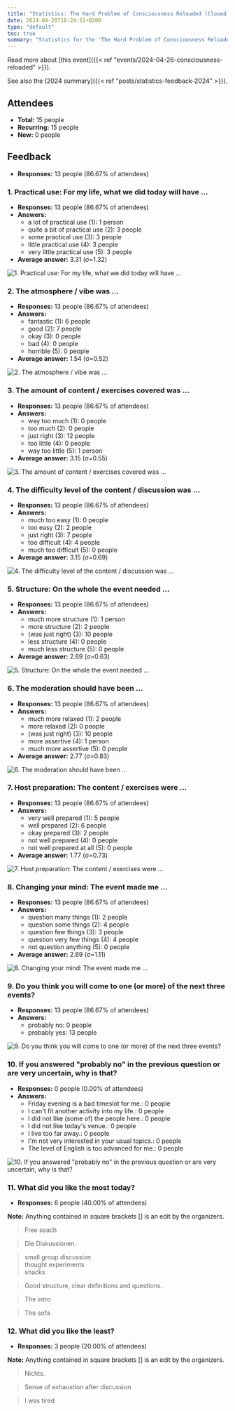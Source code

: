 ```yaml
---
title: "Statistics: The Hard Problem of Consciousness Reloaded (Closed Meetup)"
date: 2024-04-28T16:24:51+0200
type: "default"
toc: true
summary: "Statistics for the 'The Hard Problem of Consciousness Reloaded (Closed Meetup)' event."
---
```


Read more about [this event]({{< ref "events/2024-04-26-consciousness-reloaded" >}}).

See also the [2024 summary]({{< ref "posts/statistics-feedback-2024" >}}).

## Attendees

* **Total:** 15 people
* **Recurring:** 15 people
* **New:** 0 people

## Feedback

* **Responses:** 13 people (86.67% of attendees)

### 1. Practical use: For my life, what we did today will have ...

* **Responses:** 13 people (86.67% of attendees)
* **Answers:**
  * a lot of practical use (1): 1 person
  * quite a bit of practical use (2): 3 people
  * some practical use (3): 3 people
  * little practical use (4): 3 people
  * very little practical use (5): 3 people
* **Average answer:** 3.31 (σ=1.32)

![1. Practical use: For my life, what we did today will have ...](./1-practical-use-for-my-life-what-we-did-today-will-have.png)

### 2. The atmosphere / vibe was ...

* **Responses:** 13 people (86.67% of attendees)
* **Answers:**
  * fantastic (1): 6 people
  * good (2): 7 people
  * okay (3): 0 people
  * bad (4): 0 people
  * horrible (5): 0 people
* **Average answer:** 1.54 (σ=0.52)

![2. The atmosphere / vibe was ...](./2-the-atmosphere-vibe-was.png)

### 3. The amount of content / exercises covered was ...

* **Responses:** 13 people (86.67% of attendees)
* **Answers:**
  * way too much (1): 0 people
  * too much (2): 0 people
  * just right (3): 12 people
  * too little (4): 0 people
  * way too little (5): 1 person
* **Average answer:** 3.15 (σ=0.55)

![3. The amount of content / exercises covered was ...](./3-the-amount-of-content-exercises-covered-was.png)

### 4. The difficulty level of the content / discussion was ...

* **Responses:** 13 people (86.67% of attendees)
* **Answers:**
  * much too easy (1): 0 people
  * too easy (2): 2 people
  * just right (3): 7 people
  * too difficult (4): 4 people
  * much too difficult (5): 0 people
* **Average answer:** 3.15 (σ=0.69)

![4. The difficulty level of the content / discussion was ...](./4-the-difficulty-level-of-the-content-discussion-was.png)

### 5. Structure: On the whole the event needed ...

* **Responses:** 13 people (86.67% of attendees)
* **Answers:**
  * much more structure (1): 1 person
  * more structure (2): 2 people
  * (was just right) (3): 10 people
  * less structure (4): 0 people
  * much less structure (5): 0 people
* **Average answer:** 2.69 (σ=0.63)

![5. Structure: On the whole the event needed ...](./5-structure-on-the-whole-the-event-needed.png)

### 6. The moderation should have been ...

* **Responses:** 13 people (86.67% of attendees)
* **Answers:**
  * much more relaxed (1): 2 people
  * more relaxed (2): 0 people
  * (was just right) (3): 10 people
  * more assertive (4): 1 person
  * much more assertive (5): 0 people
* **Average answer:** 2.77 (σ=0.83)

![6. The moderation should have been ...](./6-the-moderation-should-have-been.png)

### 7. Host preparation: The content / exercises were ...

* **Responses:** 13 people (86.67% of attendees)
* **Answers:**
  * very well prepared (1): 5 people
  * well prepared (2): 6 people
  * okay prepared (3): 2 people
  * not well prepared (4): 0 people
  * not well prepared at all (5): 0 people
* **Average answer:** 1.77 (σ=0.73)

![7. Host preparation: The content / exercises were ...](./7-host-preparation-the-content-exercises-were.png)

### 8. Changing your mind: The event made me ...

* **Responses:** 13 people (86.67% of attendees)
* **Answers:**
  * question many things (1): 2 people
  * question some things (2): 4 people
  * question few things (3): 3 people
  * question very few things (4): 4 people
  * not question anything (5): 0 people
* **Average answer:** 2.69 (σ=1.11)

![8. Changing your mind: The event made me ...](./8-changing-your-mind-the-event-made-me.png)

### 9. Do you think you will come to one (or more) of the next three events?

* **Responses:** 13 people (86.67% of attendees)
* **Answers:**
  * probably no: 0 people
  * probably yes: 13 people

![9. Do you think you will come to one (or more) of the next three events?](./9-do-you-think-you-will-come-to-one-or-more-of-the-next-three-events.png)

### 10. If you answered "probably no" in the previous question or are very uncertain, why is that?

* **Responses:** 0 people (0.00% of attendees)
* **Answers:**
  * Friday evening is a bad timeslot for me.: 0 people
  * I can't fit another activity into my life.: 0 people
  * I did not like (some of) the people here.: 0 people
  * I did not like today's venue.: 0 people
  * I live too far away.: 0 people
  * I'm not very interested in your usual topics.: 0 people
  * The level of English is too advanced for me.: 0 people

![10. If you answered "probably no" in the previous question or are very uncertain, why is that?](./10-if-you-answered-probably-no-in-the-previous-question-or-are-very-uncertain-why-is-that.png)

### 11. What did you like the most today?

* **Responses:** 6 people (40.00% of attendees)

**Note:** Anything contained in square brackets [] is an edit by the organizers.

> Free seach

> Die Diskussionen.

> small group discussion  
> thought experiments  
> snacks

> Good structure, clear definitions and questions.

> The intro

> The sofa
### 12. What did you like the least?

* **Responses:** 3 people (20.00% of attendees)

**Note:** Anything contained in square brackets [] is an edit by the organizers.

> Nichts.

> Sense of exhaustion after discussion 

> I was tired

